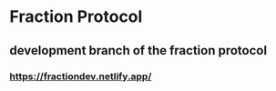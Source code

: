# Fraction Protocol

## development branch of the fraction protocol

### https://fractiondev.netlify.app/
